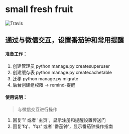 # small fresh fruit #


![Travis](https://img.shields.io/badge/language-python+django-green?style=flat-square&logo=appveyor.)
## 通过与微信交互，设置番茄钟和常用提醒 ##
#### 准备工作：
1. 创建管理员 python manage.py createsuperuser
2. 创建缓存表 python manage.py createcachetable
3. 迁移 python manage.py migrate
4. 后台创建组权限 -> remind-提醒

#### 使用说明：

> 与微信交互进行操作

1. 回复'1' 或者 '主页'，显示注册和提醒设置传送门
2. 回复'fq'、'fqz' 或者 '番茄钟'，显示番茄钟操作指南

